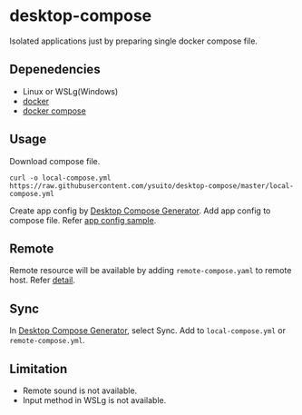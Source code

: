 # desktop-compose
Isolated applications just by preparing single docker compose file.

## Depenedencies
- Linux or WSLg(Windows)
- [docker](https://docs.docker.com/get-docker/)
- [docker compose](https://docs.docker.com/compose/cli-command/#install-on-linux)

## Usage
Download compose file.
```bash:local
curl -o local-compose.yml https://raw.githubusercontent.com/ysuito/desktop-compose/master/local-compose.yml
```
Create app config by [Desktop Compose Generator](https://ysuito.github.io/desktop-compose/).
Add app config to compose file. 
Refer [app config sample](/src/).

## Remote
Remote resource will be available by adding `remote-compose.yaml` to remote host.
Refer [detail](/src/xpra/README.md).

## Sync
In [Desktop Compose Generator](https://ysuito.github.io/desktop-compose/), select Sync. Add to `local-compose.yml` or `remote-compose.yml`.

## Limitation
- Remote sound is not available.
- Input method in WSLg is not available.
